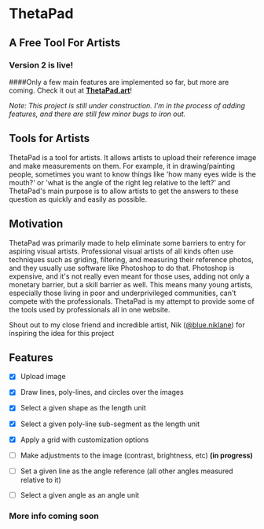 # ThetaPad
## A Free Tool For Artists

### Version 2 is live! 
####Only a few main features are implemented so far, but more are coming. Check it out at [**ThetaPad.art**](https://thetapad.art/)!

*Note: This project is still under construction. I'm in the process of adding features, and 
there are still few minor bugs to iron out.*

## Tools for Artists
ThetaPad is a tool for artists. It allows artists to upload their reference image and 
make measurements on them. For example, it in drawing/painting people, sometimes you want to know 
things like 'how many eyes wide is the mouth?' or 'what is the angle of the right leg relative 
to the left?' and ThetaPad's main purpose is to allow artists to get the answers to these 
question as quickly and easily as possible.


## Motivation
ThetaPad was primarily made to help eliminate some barriers to entry for aspiring visual artists. 
Professional visual artists of all kinds often use techniques such as griding, filtering, and measuring 
their reference photos, and they usually use software like Photoshop to do that. Photoshop is 
expensive, and it's not really even meant for those uses, adding not only a monetary barrier, but 
a skill barrier as well. This means many young artists, especially those living in poor and 
underprivileged communities, can't compete with the professionals. ThetaPad is my attempt to provide 
some of the tools used by professionals all in one website.



Shout out to my close friend and incredible artist, Nik ([@blue.niklane](https://www.instagram.com/niklane.art/)) for inspiring the idea for this project


## Features

- [x] Upload image
- [x] Draw lines, poly-lines, and circles over the images
- [x] Select a given shape as the length unit
- [x] Select a given poly-line sub-segment as the length unit
- [x] Apply a grid with customization options
- [ ] Make adjustments to the image (contrast, brightness, etc) **(in progress)**
- [ ] Set a given line as the angle reference (all other angles measured relative to it)
- [ ] Select a given angle as an angle unit


### More info coming soon